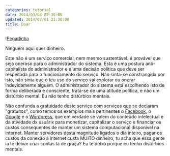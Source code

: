 ```yaml
---
categories: tutorial
date: 2014/03/04 02:30:05
updated: 2014/07/01 21:30:00
title: Doar
---
```

&excl;[Pegadinha][1]

Ningu&eacute;m aqui quer dinheiro.

Este n&atilde;o &eacute; um servi&ccedil;o comercial, nem mesmo sustent&aacute;vel. &eacute; prov&aacute;vel que seja oneroso para o administrador do sistema. Esta &eacute; uma postura anti-capitalista do administrador e &eacute; uma decis&atilde;o pol&iacute;tica que deve ser respeitada para o funcionamento do servi&ccedil;o. N&atilde;o sinta-se constrangidx por isto, n&atilde;o sinta que o teu uso do servi&ccedil;o vai explorar ou onerar indevidamente algu&eacute;m. O administrador do sistema est&aacute; escolhendo isto de forma deliberada e consciente, trata-se de uma atitude pol&iacute;tica, e n&atilde;o um dist&uacute;rbio mental. Eu n&atilde;o tenho dist&uacute;rbios mentais.

N&atilde;o confunda a gratuidade deste servi&ccedil;o com servi&ccedil;os que se declaram &quot;gratuitos&quot;, como temos os exemplos mais pertinentes o [Facebook](https://facebook.com), o [Google](https://www.google.com) e o [Wordpress](http://wordpress.com), que em verdade se valem do conte&uacute;do intelectual e da atividade dx usu&aacute;rix para monetizar, capitalizar o servi&ccedil;o e financiar os custos consequentes de manter um sistema computacional dispon&iacute;vel na internet. Manter servidores desta magnitude ligados o dia inteiro, pagar os custos da conex&atilde;o &agrave; internet custa MUITO dinheiro, tu acha que essa gente ia te deixar criar contas l&aacute; de gra&ccedil;a&quest; Eu te deixo porque eu tenho dist&uacute;rbios mentais.

[1]: ../../img/pegadinha_do_malandro.png 
